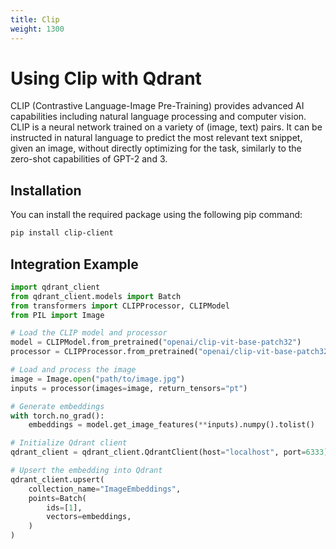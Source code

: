```yaml
---
title: Clip
weight: 1300
---
```


# Using Clip with Qdrant 

CLIP (Contrastive Language-Image Pre-Training) provides advanced AI capabilities including natural language processing and computer vision. CLIP is a neural network trained on a variety of (image, text) pairs. It can be instructed in natural language to predict the most relevant text snippet, given an image, without directly optimizing for the task, similarly to the zero-shot capabilities of GPT-2 and 3.

## Installation

You can install the required package using the following pip command:

```bash
pip install clip-client
```
## Integration Example

```python
import qdrant_client
from qdrant_client.models import Batch
from transformers import CLIPProcessor, CLIPModel
from PIL import Image

# Load the CLIP model and processor
model = CLIPModel.from_pretrained("openai/clip-vit-base-patch32")
processor = CLIPProcessor.from_pretrained("openai/clip-vit-base-patch32")

# Load and process the image
image = Image.open("path/to/image.jpg")
inputs = processor(images=image, return_tensors="pt")

# Generate embeddings
with torch.no_grad():
    embeddings = model.get_image_features(**inputs).numpy().tolist()

# Initialize Qdrant client
qdrant_client = qdrant_client.QdrantClient(host="localhost", port=6333)

# Upsert the embedding into Qdrant
qdrant_client.upsert(
    collection_name="ImageEmbeddings",
    points=Batch(
        ids=[1],
        vectors=embeddings,
    )
)

```

